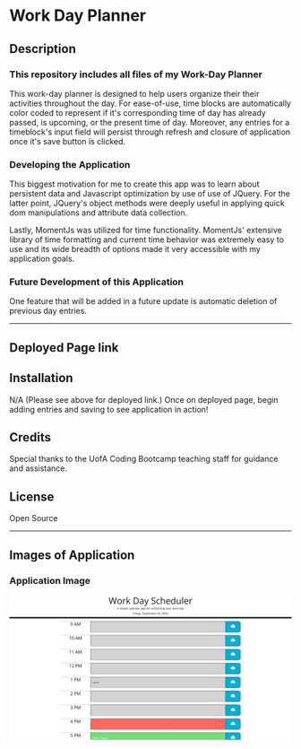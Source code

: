 # Work Day Planner

## Description

### **This repository includes all files of my Work-Day Planner**

This work-day planner is designed to help users organize their their activities throughout the day. For ease-of-use, time blocks are automatically color coded to represent if it's corresponding time of day has already passed, is upcoming, or the present time of day. Moreover, any entries for a timeblock's input field will persist through refresh and closure of application once it's save button is clicked.

### Developing the Application

This biggest motivation for me to create this app was to learn about persistent data and Javascript optimization by use of use of JQuery. For the latter point, JQuery's object methods were deeply useful in applying quick dom manipulations and attribute data collection.

Lastly, MomentJs was utilized for time functionality. MomentJs' extensive library of time formatting and current time behavior was extremely easy to use and its wide breadth of options made it very accessible with my application goals.

### Future Development of this Application

One feature that will be added in a future update is automatic deletion of previous day entries.

---
## Deployed Page link



## Installation

N/A (Please see above for deployed link.) Once on deployed page, begin adding entries and saving to see application in action!

## Credits

Special thanks to the UofA Coding Bootcamp teaching staff for guidance and assistance.

## License

Open Source

---
## Images of Application

### Application Image
![App Screenshot](./Assets/AppScreenshot.JPG "Screenshot of Application")